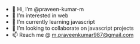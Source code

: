 - 👋 Hi, I’m @praveen-kumar-m
- 👀 I’m interested in web
- 🌱 I’m currently learning javascript
- 💞️ I’m looking to collaborate on javascript projects
- 📫 Reach me @ m.praveenkumar987@gmail.com

<!---
praveen-kumar-m/praveen-kumar-m is a ✨ special ✨ repository because its `README.md` (this file) appears on your GitHub profile.
You can click the Preview link to take a look at your changes.
--->
